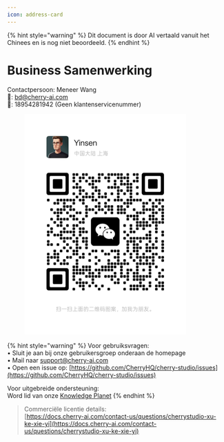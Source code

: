 ```yaml
---
icon: address-card
---
```


{% hint style="warning" %}
Dit document is door AI vertaald vanuit het Chinees en is nog niet beoordeeld.
{% endhint %}

# Business Samenwerking

Contactpersoon: Meneer Wang  
📮: bd@cherry-ai.com  
📱: 18954281942 (Geen klantenservicenummer)

<div align="left"><figure><img src="../.gitbook/assets/6f5735eec7f416a03d38ea34329872ac.jpg" alt="" width="375"><figcaption></figcaption></figure></div>

{% hint style="warning" %}
Voor gebruiksvragen:  
• Sluit je aan bij onze gebruikersgroep onderaan de homepage  
• Mail naar support@cherry-ai.com  
• Open een issue op: [https://github.com/CherryHQ/cherry-studio/issues](https://github.com/CherryHQ/cherry-studio/issues)  

Voor uitgebreide ondersteuning:  
Word lid van onze [Knowledge Planet](https://wx.zsxq.com/group/48888118185118?group_id=48888118185118\&secret=797qkk5sx94p84zr7fxp8h27rn6c35j7\&inviter_id=414151881428448\&inviter_sid=91n362kab4\&share_from=InviteUrl\&keyword=sJyfK\&type=group)
{% endhint %}

> Commerciële licentie details:  
> [https://docs.cherry-ai.com/contact-us/questions/cherrystudio-xu-ke-xie-yi](https://docs.cherry-ai.com/contact-us/questions/cherrystudio-xu-ke-xie-yi)